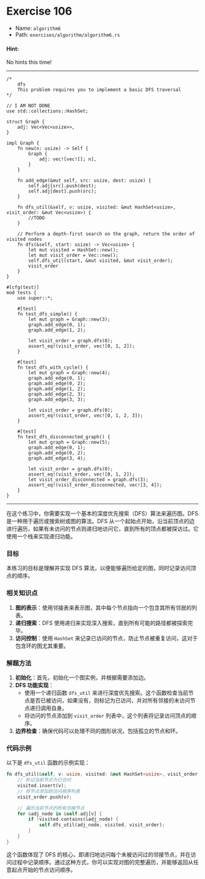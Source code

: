 # Exercise 106

- Name: ```algorithm6```
- Path: ```exercises/algorithm/algorithm6.rs```
#### Hint: 

No hints this time!


---



```rust,editable
/*
	dfs
	This problem requires you to implement a basic DFS traversal
*/

// I AM NOT DONE
use std::collections::HashSet;

struct Graph {
    adj: Vec<Vec<usize>>, 
}

impl Graph {
    fn new(n: usize) -> Self {
        Graph {
            adj: vec![vec![]; n],
        }
    }

    fn add_edge(&mut self, src: usize, dest: usize) {
        self.adj[src].push(dest);
        self.adj[dest].push(src); 
    }

    fn dfs_util(&self, v: usize, visited: &mut HashSet<usize>, visit_order: &mut Vec<usize>) {
        //TODO
    }

    // Perform a depth-first search on the graph, return the order of visited nodes
    fn dfs(&self, start: usize) -> Vec<usize> {
        let mut visited = HashSet::new();
        let mut visit_order = Vec::new(); 
        self.dfs_util(start, &mut visited, &mut visit_order);
        visit_order
    }
}

#[cfg(test)]
mod tests {
    use super::*;

    #[test]
    fn test_dfs_simple() {
        let mut graph = Graph::new(3);
        graph.add_edge(0, 1);
        graph.add_edge(1, 2);

        let visit_order = graph.dfs(0);
        assert_eq!(visit_order, vec![0, 1, 2]);
    }

    #[test]
    fn test_dfs_with_cycle() {
        let mut graph = Graph::new(4);
        graph.add_edge(0, 1);
        graph.add_edge(0, 2);
        graph.add_edge(1, 2);
        graph.add_edge(2, 3);
        graph.add_edge(3, 3); 

        let visit_order = graph.dfs(0);
        assert_eq!(visit_order, vec![0, 1, 2, 3]);
    }

    #[test]
    fn test_dfs_disconnected_graph() {
        let mut graph = Graph::new(5);
        graph.add_edge(0, 1);
        graph.add_edge(0, 2);
        graph.add_edge(3, 4); 

        let visit_order = graph.dfs(0);
        assert_eq!(visit_order, vec![0, 1, 2]); 
        let visit_order_disconnected = graph.dfs(3);
        assert_eq!(visit_order_disconnected, vec![3, 4]); 
    }
}
```

---

在这个练习中，你需要实现一个基本的深度优先搜索（DFS）算法来遍历图。DFS 是一种用于遍历或搜索树或图的算法。DFS 从一个起始点开始，沿当前顶点的边进行遍历，如果有未访问的节点则递归地访问它，直到所有的顶点都被探访过。它使用一个栈来实现递归功能。

### 目标
本练习的目标是理解并实现 DFS 算法，以便能够遍历给定的图，同时记录访问顶点的顺序。

### 相关知识点
1. **图的表示**：使用邻接表来表示图，其中每个节点指向一个包含其所有邻居的列表。
2. **递归搜索**：DFS 使用递归来实现深入搜索，直到所有可能的路径都被探索完毕。
3. **访问控制**：使用 `HashSet` 来记录已访问的节点，防止节点被重复访问，这对于包含环的图尤其重要。

### 解题方法
1. **初始化**：首先，初始化一个图实例，并根据需要添加边。
2. **DFS 功能实现**：
   - 使用一个递归函数 `dfs_util` 来进行深度优先搜索。这个函数检查当前节点是否已被访问，如果没有，则标记为已访问，并对所有邻接的未访问节点递归调用自身。
   - 将访问的节点添加到 `visit_order` 列表中，这个列表将记录访问顶点的顺序。
3. **边界检查**：确保代码可以处理不同的图形状况，包括孤立的节点和环。

### 代码示例
以下是 `dfs_util` 函数的示例实现：

```rust
fn dfs_util(&self, v: usize, visited: &mut HashSet<usize>, visit_order: &mut Vec<usize>) {
    // 标记当前节点为已访问
    visited.insert(v);
    // 将节点添加到访问顺序列表
    visit_order.push(v);

    // 遍历当前节点的所有邻接节点
    for &adj_node in &self.adj[v] {
        if !visited.contains(&adj_node) {
            self.dfs_util(adj_node, visited, visit_order);
        }
    }
}
```

这个函数体现了 DFS 的核心，即递归地访问每个未被访问过的邻接节点，并在访问过程中记录顺序。通过这种方式，你可以实现对图的完整遍历，并能够返回从任意起点开始的节点访问顺序。
